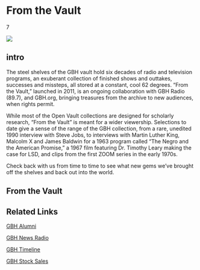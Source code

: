 # From the Vault

7

![](https://s3.amazonaws.com/openvault.wgbh.org/special_collections/from_the_vault/from_the_vault-q-50.jpg)

## intro

The steel shelves of the GBH vault hold six decades of radio and television programs, 
an exuberant collection of finished shows and outtakes, successes and missteps, all 
stored at a constant, cool 62 degrees. “From the Vault,” launched in 2011, is an ongoing 
collaboration with GBH Radio (89.7), and GBH.org, bringing treasures from the archive 
to new audiences, when rights permit.

While most of the Open Vault collections are designed for scholarly research, “From the Vault” 
is meant for a wider viewership. Selections to date give a sense of the range of the GBH 
collection, from a rare, unedited 1990 interview with Steve Jobs, to interviews with Martin 
Luther King, Malcolm X and James Baldwin for a 1963 program called “The Negro and the American 
Promise,” a 1967 film featuring Dr. Timothy Leary making the case for LSD, and clips from 
the first ZOOM series in the early 1970s.

Check back with us from time to time to see what new gems we’ve brought off the shelves 
and back out into the world.


## From the Vault

[](http://localhost:3000/catalog?f[special_collection_tags][]=from_the_vault)

## Related Links

[GBH Alumni](http://wgbhalumni.org)

[GBH News Radio](http://www.wgbh.org/news/wgbhnews.cfm)

[GBH Timeline](http://www.wgbh.org/about/history.cfm)

[GBH Stock Sales](http://www.wgbhstocksales.org/)
    

